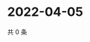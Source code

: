 # 2022-04-05

共 0 条

<!-- BEGIN WEIBO -->
<!-- 最后更新时间 Tue Apr 05 2022 10:18:44 GMT+0800 (China Standard Time) -->

<!-- END WEIBO -->
